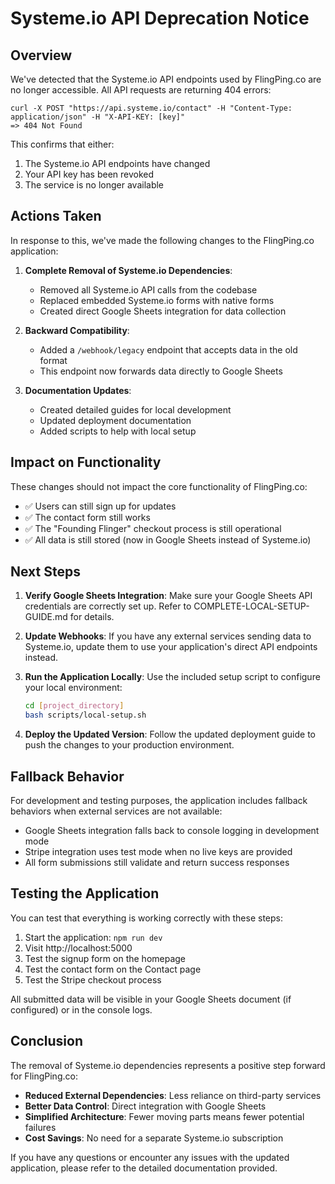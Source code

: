 # Systeme.io API Deprecation Notice

## Overview

We've detected that the Systeme.io API endpoints used by FlingPing.co are no longer accessible. All API requests are returning 404 errors:

```
curl -X POST "https://api.systeme.io/contact" -H "Content-Type: application/json" -H "X-API-KEY: [key]"
=> 404 Not Found
```

This confirms that either:
1. The Systeme.io API endpoints have changed
2. Your API key has been revoked
3. The service is no longer available

## Actions Taken

In response to this, we've made the following changes to the FlingPing.co application:

1. **Complete Removal of Systeme.io Dependencies**:
   - Removed all Systeme.io API calls from the codebase
   - Replaced embedded Systeme.io forms with native forms
   - Created direct Google Sheets integration for data collection

2. **Backward Compatibility**:
   - Added a `/webhook/legacy` endpoint that accepts data in the old format
   - This endpoint now forwards data directly to Google Sheets

3. **Documentation Updates**:
   - Created detailed guides for local development
   - Updated deployment documentation
   - Added scripts to help with local setup

## Impact on Functionality

These changes should not impact the core functionality of FlingPing.co:

- ✅ Users can still sign up for updates
- ✅ The contact form still works
- ✅ The "Founding Flinger" checkout process is still operational
- ✅ All data is still stored (now in Google Sheets instead of Systeme.io)

## Next Steps

1. **Verify Google Sheets Integration**:
   Make sure your Google Sheets API credentials are correctly set up. Refer to COMPLETE-LOCAL-SETUP-GUIDE.md for details.

2. **Update Webhooks**:
   If you have any external services sending data to Systeme.io, update them to use your application's direct API endpoints instead.

3. **Run the Application Locally**:
   Use the included setup script to configure your local environment:
   ```bash
   cd [project_directory]
   bash scripts/local-setup.sh
   ```

4. **Deploy the Updated Version**:
   Follow the updated deployment guide to push the changes to your production environment.

## Fallback Behavior

For development and testing purposes, the application includes fallback behaviors when external services are not available:

- Google Sheets integration falls back to console logging in development mode
- Stripe integration uses test mode when no live keys are provided
- All form submissions still validate and return success responses

## Testing the Application

You can test that everything is working correctly with these steps:

1. Start the application: `npm run dev`
2. Visit http://localhost:5000
3. Test the signup form on the homepage
4. Test the contact form on the Contact page
5. Test the Stripe checkout process

All submitted data will be visible in your Google Sheets document (if configured) or in the console logs.

## Conclusion

The removal of Systeme.io dependencies represents a positive step forward for FlingPing.co:

- **Reduced External Dependencies**: Less reliance on third-party services
- **Better Data Control**: Direct integration with Google Sheets
- **Simplified Architecture**: Fewer moving parts means fewer potential failures
- **Cost Savings**: No need for a separate Systeme.io subscription

If you have any questions or encounter any issues with the updated application, please refer to the detailed documentation provided.